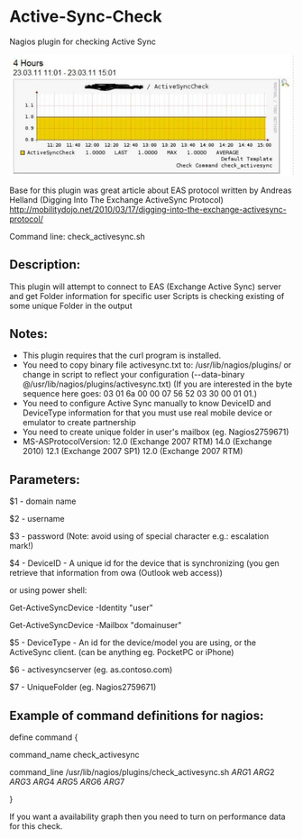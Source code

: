 # Active-Sync-Check
Nagios plugin for checking Active Sync


![ActiveSync is 0 or 1](images/ActiveSyncCheck.jpg)



 Base for this plugin was great article about EAS protocol written by Andreas Helland (Digging Into The Exchange ActiveSync Protocol) 
	http://mobilitydojo.net/2010/03/17/digging-into-the-exchange-activesync-protocol/ 
 
 Command line: check_activesync.sh 
 
## Description: 
 This plugin will attempt to connect to EAS (Exchange Active Sync) server and get Folder information for specific user 
 Scripts is checking existing of some unique Folder in the output 
 
## Notes: 
 - This plugin requires that the curl program is installed. 
 - You need to copy binary file activesync.txt to: /usr/lib/nagios/plugins/ 
 or change in script to reflect your configuration (--data-binary @/usr/lib/nagios/plugins/activesync.txt) 
	(If you are interested in the byte sequence here goes: 03 01 6a 00 00 07 56 52 03 30 00 01 01.) 
 - You need to configure Active Sync manually to know DeviceID and DeviceType information 
 for that you must use real mobile device or emulator to create partnership 
 - You need to create unique folder in user's mailbox (eg. Nagios2759671) 
 - MS-ASProtocolVersion: 12.0 (Exchange 2007 RTM) 
	14.0 (Exchange 2010) 
	12.1 (Exchange 2007 SP1) 
	12.0 (Exchange 2007 RTM) 
   
## Parameters: 
 $1 - domain name
 
 $2 - username 
 
 $3 - password (Note: avoid using of special character e.g.: escalation mark!) 
 
 $4 - DeviceID - A unique id for the device that is synchronizing (you gen retrieve that information from owa (Outlook web access)) 

or using power shell: 

Get-ActiveSyncDevice -Identity "user" 

Get-ActiveSyncDevice -Mailbox "domainuser" 

$5 - DeviceType - An id for the device/model you are using, or the ActiveSync client. (can be anything eg. PocketPC or iPhone) 

$6 - activesyncserver (eg. as.contoso.com) 

$7 - UniqueFolder (eg. Nagios2759671) 
 
## Example of command definitions for nagios: 
 
define command { 

 command_name check_activesync 

 command_line /usr/lib/nagios/plugins/check_activesync.sh $ARG1$ $ARG2$ $ARG3$ $ARG4$ $ARG5$ $ARG6$ $ARG7$ 

} 
 
 
 If you want a availability graph then you need to turn on performance data for this check.
